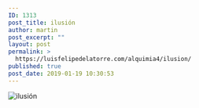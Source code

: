 ```yaml
---
ID: 1313
post_title: ilusión
author: martin
post_excerpt: ""
layout: post
permalink: >
  https://luisfelipedelatorre.com/alquimia4/ilusion/
published: true
post_date: 2019-01-19 10:30:53
---
```

<p><img src="https://luisfelipedelatorre.com/wp-content/uploads/2019/01/ilusión.jpg" alt="ilusión"/></p>